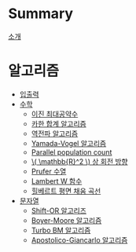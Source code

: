 # Summary

[소개](README.md)

# 알고리즘

- [입출력](io/io.md)
- [수학](math/README.md)
  - [이진 최대공약수](math/binary_gcd.md)
  - [카한 합계 알고리즘](math/kahan.md)
  - [역전파 알고리즘](math/backpropagation.md)
  - [Yamada-Vogel 알고리즘](math/yamada-vogel.md)
  - [Parallel population count](math/bitpop.md)
  - [\\( \mathbb{R}^2 \\) 상 회전 방향](math/plane-rotation.md)
  - [Prufer 수열](math/prufer.md)
  - [Lambert W 함수](math/lambert-w.md)
  - [힐베르트 평면 채움 곡선](math/hillert-space-filling-curve.md)
- [문자열](strings/README.md)
  - [Shift-OR 알고리즈](strings/shift-or.md)
  - [Boyer-Moore 알고리즘]()
  - [Turbo BM 알고리즘]()
  - [Apostolico-Giancarlo 알고리즘]()

